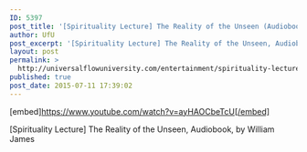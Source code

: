 ```yaml
---
ID: 5397
post_title: '[Spirituality Lecture] The Reality of the Unseen (Audiobook)'
author: UfU
post_excerpt: '[Spirituality Lecture] The Reality of the Unseen, Audiobook, by William James'
layout: post
permalink: >
  http://universalflowuniversity.com/entertainment/spirituality-lecture-the-reality-of-the-unseen-audiobook/
published: true
post_date: 2015-07-11 17:39:02
---
```

[embed]https://www.youtube.com/watch?v=ayHAOCbeTcU[/embed]<br>
<p>[Spirituality Lecture] The Reality of the Unseen, Audiobook, by William James</p>